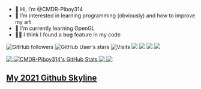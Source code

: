 - 👋 Hi, I’m @CMDR-Piboy314
- 👀 I’m interested in learning programming (obviously) and how to improve my art
- 🌱 I'm currently learning OpenGL
- 👨‍💻 I think I found a ~~bug~~ feature in my code


![GitHub followers](https://img.shields.io/github/followers/CMDR-Piboy314?style=social)
![GitHub User's stars](https://img.shields.io/github/stars/CMDR-Piboy314?style=social)
![Visits](https://visitor-badge-reloaded.herokuapp.com/badge?page_id=CMDR-Piboy314.CMDR-Piboy314&color=2bbc8a)
![](https://img.shields.io/badge/OS-Linux-informational?style=flat&logo=linux&logoColor=white&color=2bbc8a)
![](https://img.shields.io/badge/Editor-Neovim-informational?style=flat&logo=neovim&logoColor=white&color=2bbc8a)
![](https://img.shields.io/badge/Code-C-informational?style=flat&logo=c&logoColor=white&color=2bbc8a)
![](https://img.shields.io/badge/Tools-Github-informational?style=flat&logo=github&logoColor=white&color=2bbc8a)

<a href="https://github.com/CMDR-Piboy314/CMDR-Piboy314">
  <img align="center" src="https://github-readme-stats.vercel.app/api/top-langs/?username=CMDR-Piboy314&theme=radical&langs_count=3&hide=makefile" />
</a>

<a href="https://github.com/CMDR-Piboy314/CMDR-Piboy314">
  <img align="center" src="https://github-readme-stats.vercel.app/api?username=CMDR-Piboy314&show_icons=true&line_height=27&theme=radical&count_private=true" alt="CMDR-Piboy314's GitHub Stats" />
</a>

<a href="https://github.com/CMDR-Piboy314/GLPlayground">
  <img align="center" src="https://github-readme-stats.vercel.app/api/pin/?username=CMDR-Piboy314&repo=GLPlayground&show_icons=true&theme=radical" />
</a>

<a href="https://github.com/CMDR-Piboy314/Raycaster">
  <img align="center" src="https://github-readme-stats.vercel.app/api/pin/?username=CMDR-Piboy314&repo=Raycaster&show_icons=true&theme=radical" />
</a>


<h2><a href="https://skyline.github.com/CMDR-Piboy314/2021" title="2021 Github Skyline">My 2021 Github Skyline</a></h2>

<!---
CMDR-Piboy314/CMDR-Piboy314 is a ✨ special ✨ repository because its `README.md` (this file) appears on your GitHub profile.
You can click the Preview link to take a look at your changes.
--->
